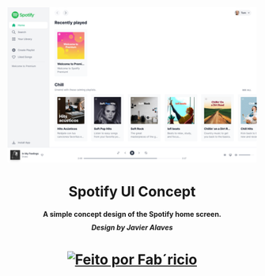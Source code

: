 <div align="center">
  <img src="./public/spotify.png" />
</div>

<h1 align="center" style="display: flex; align-items: center; justify-content: center; gap: 1rem;">Spotify UI Concept</h1>

<h4 align="center">
  A simple concept design of the Spotify home screen.
</h4>
<h5 style="margin-top: -8px;" align="center">Design by Javier Alaves</h5>

<h1 align="center">
  <a href="https://www.github.com/fabriciolak">
    <img alt="Feito por Fab´ricio" src="https://img.shields.io/badge/Desenvolvido%20por-Fabr%C3%ADcio%20Silva-green">
  </a>
</h1>
